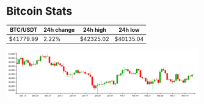 # Bitcoin Stats

BTC/USDT|24h change|24h high|24h low|
|---|---|---|---|
|$41779.99|2.22%|$42325.02|$40135.04|

<img src="./chart.svg">
